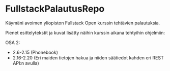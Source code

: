 # FullstackPalautusRepo

Käymäni avoimen yliopiston Fullstack Open kurssin tehtävien palautuksia.

Pienet esittelytekstit ja kuvat lisätty näihin kurssin aikana tehtyihin ohjelmiin:

OSA 2:

- 2.6-2.15 (Phonebook)
- 2.16-2.20 (Eri maiden tietojen hakua ja niiden säätiedot kahden eri REST API:n avulla)
